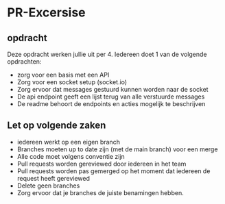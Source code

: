# PR-Excersise

## opdracht

Deze opdracht werken jullie uit per 4. Iedereen doet 1 van de volgende opdrachten:

* zorg voor een basis met een API
* Zorg voor een socket setup (socket.io)
* Zorg ervoor dat messages gestuurd kunnen worden naar de socket
* De api endpoint geeft een lijst terug van alle verstuurde messages
* De readme behoort de endpoints en acties mogelijk te beschrijven

## Let op volgende zaken

* iedereen werkt op een eigen branch
* Branches moeten up to date zijn (met de main branch) voor een merge
* Alle code moet volgens conventie zijn
* Pull requests worden gereviewed door iedereen in het team
* Pull requests worden pas gemerged op het moment dat iedereen de request heeft gereviewed
* Delete geen branches
* Zorg ervoor dat je branches de juiste benamingen hebben.

